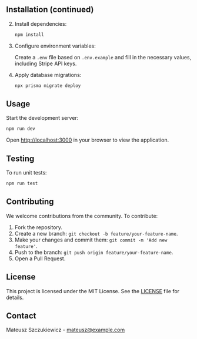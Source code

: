 ## Installation (continued)

2. Install dependencies:

   ```bash
   npm install
   ```

3. Configure environment variables:

   Create a `.env` file based on `.env.example` and fill in the necessary values, including Stripe API keys.

4. Apply database migrations:

   ```bash
   npx prisma migrate deploy
   ```

## Usage

Start the development server:

```bash
npm run dev
```

Open [http://localhost:3000](http://localhost:3000) in your browser to view the application.

## Testing

To run unit tests:

```bash
npm run test
```

## Contributing

We welcome contributions from the community. To contribute:

1. Fork the repository.
2. Create a new branch: `git checkout -b feature/your-feature-name`.
3. Make your changes and commit them: `git commit -m 'Add new feature'`.
4. Push to the branch: `git push origin feature/your-feature-name`.
5. Open a Pull Request.

## License

This project is licensed under the MIT License. See the [LICENSE](LICENSE) file for details.

## Contact

Mateusz Szczukiewicz - [mateusz@example.com](mailto:mateusz@example.com)
